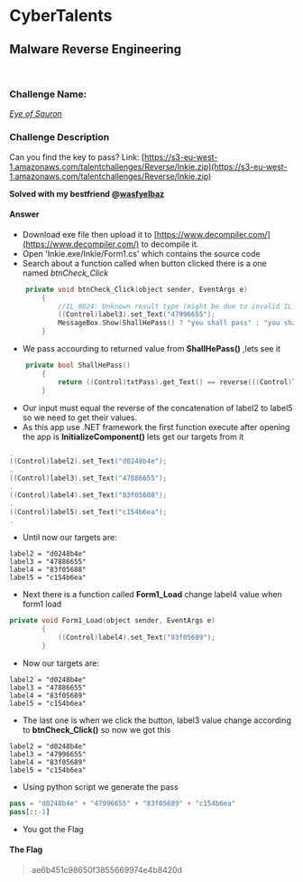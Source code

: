 # CyberTalents
## Malware Reverse Engineering
<br>

### Challenge Name:
 [*Eye of Sauron*](https://cybertalents.com/challenges/malware/eye-of-sauron)
 
### Challenge Description
Can you find the key to pass?
Link: [https://s3-eu-west-1.amazonaws.com/talentchallenges/Reverse/Inkie.zip](https://s3-eu-west-1.amazonaws.com/talentchallenges/Reverse/Inkie.zip)

**Solved with my bestfriend @[wasfyelbaz](https://github.com/wasfyelbaz/)**

#### Answer
* Download exe file then upload it to [https://www.decompiler.com/](https://www.decompiler.com/) to decompile it.
* Open 'Inkie.exe/Inkie/Form1.cs' which contains the source code 
* Search about a function called when button clicked there is a one named *btnCheck_Click*
```cpp
    private void btnCheck_Click(object sender, EventArgs e)
		{
			//IL_0024: Unknown result type (might be due to invalid IL or missing references)
			((Control)label3).set_Text("47996655");
			MessageBox.Show(ShallHePass() ? "you shall pass" : "you shall not pass");
		}
```
* We pass accourding to returned value from **ShallHePass()** ,lets see it
```cpp
    private bool ShallHePass()
		{
			return ((Control)txtPass).get_Text() == reverse(((Control)label2).get_Text() + ((Control)label3).get_Text() + ((Control)label4).get_Text() + ((Control)label5).get_Text());
		}
```
* Our input must equal the reverse of the concatenation of label2 to label5 so we need to get their values.
* As this app use .NET framework the first function execute after opening the app is **InitializeComponent()** lets get our targets from it
```cpp
.
((Control)label2).set_Text("d0248b4e");
.
((Control)label3).set_Text("47886655");
.
((Control)label4).set_Text("83f05688");
.
((Control)label5).set_Text("c154b6ea");
.
```
* Until now our targets are:
```
label2 = "d0248b4e"
label3 = "47886655"
label4 = "83f05688"
label5 = "c154b6ea"
```
* Next there is a function called **Form1_Load** change label4 value when form1 load
```cpp
private void Form1_Load(object sender, EventArgs e)
		{
			((Control)label4).set_Text("83f05689");
		}
```
* Now our targets are:
```
label2 = "d0248b4e"
label3 = "47886655"
label4 = "83f05689"
label5 = "c154b6ea"
```
* The last one is when we click the button, label3 value change according to **btnCheck_Click()** so now we got this
```
label2 = "d0248b4e"
label3 = "47996655"
label4 = "83f05689"
label5 = "c154b6ea"
```
* Using python script we generate the pass
```py
pass = "d0248b4e" + "47996655" + "83f05689" + "c154b6ea"
pass[::-1]
```
* You got the Flag

 #### The Flag
 > ae6b451c98650f3855669974e4b8420d

